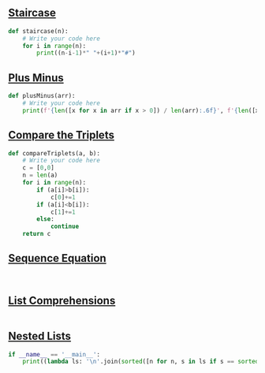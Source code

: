 ## [Staircase](https://www.hackerrank.com/challenges/staircase/problem)
```python
def staircase(n):
    # Write your code here
    for i in range(n):
        print((n-i-1)*" "+(i+1)*"#")
```
## [Plus Minus](https://www.hackerrank.com/challenges/plus-minus/problem)
```python
def plusMinus(arr):
    # Write your code here
    print(f'{len([x for x in arr if x > 0]) / len(arr):.6f}', f'{len([x for x in arr if x < 0]) / len(arr):.6f}', f'{len([x for x in arr if x == 0]) / len(arr):.6f}', sep = '\n')
```
## [Compare the Triplets](https://www.hackerrank.com/challenges/compare-the-triplets/problem)
```python
def compareTriplets(a, b):
    # Write your code here
    c = [0,0]
    n = len(a)
    for i in range(n):
        if (a[i]>b[i]):
            c[0]+=1
        if (a[i]<b[i]):
            c[1]+=1
        else:
            continue
    return c
```
## [Sequence Equation](https://www.hackerrank.com/challenges/permutation-equation/problem)

```python



```
## [List Comprehensions](https://www.hackerrank.com/challenges/list-comprehensions/problem)
```python

```
## [Nested Lists](https://www.hackerrank.com/challenges/nested-list/problem)
```python
if __name__ == '__main__':
    print((lambda ls: '\n'.join(sorted([n for n, s in ls if s == sorted(set(list(zip(*ls))[1]))[1]])))([(input(), float(input())) for _ in range(int(input()))]))
```
